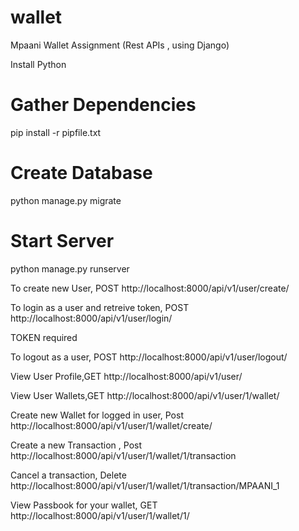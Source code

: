 # wallet
Mpaani Wallet Assignment (Rest APIs , using Django)

Install Python

# Gather Dependencies
pip install -r pipfile.txt

# Create Database
python manage.py migrate

# Start Server
python manage.py runserver

To create new User, POST
http://localhost:8000/api/v1/user/create/

To login as a user and retreive token, POST
http://localhost:8000/api/v1/user/login/



TOKEN required

To logout as a user, POST
http://localhost:8000/api/v1/user/logout/

View User Profile,GET
http://localhost:8000/api/v1/user/

View User Wallets,GET
http://localhost:8000/api/v1/user/1/wallet/

Create new Wallet for logged in user, Post
http://localhost:8000/api/v1/user/1/wallet/create/

Create a new Transaction , Post
http://localhost:8000/api/v1/user/1/wallet/1/transaction  

Cancel a transaction, Delete
http://localhost:8000/api/v1/user/1/wallet/1/transaction/MPAANI_1

View Passbook for your wallet, GET
http://localhost:8000/api/v1/user/1/wallet/1/